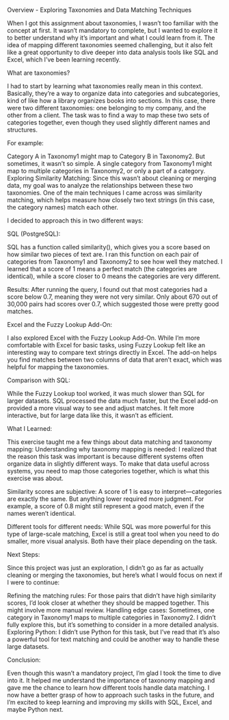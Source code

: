 Overview - Exploring Taxonomies and Data Matching Techniques

When I got this assignment about taxonomies, I wasn’t too familiar with the concept at first. It wasn’t mandatory to complete, but I wanted to explore it to better understand why it’s important and what I could learn from it. The idea of mapping different taxonomies seemed challenging, but it also felt like a great opportunity to dive deeper into data analysis tools like SQL and Excel, which I’ve been learning recently.

What are taxonomies?

I had to start by learning what taxonomies really mean in this context. Basically, they’re a way to organize data into categories and subcategories, kind of like how a library organizes books into sections. In this case, there were two different taxonomies: one belonging to my company, and the other from a client. The task was to find a way to map these two sets of categories together, even though they used slightly different names and structures.

For example:

Category A in Taxonomy1 might map to Category B in Taxonomy2.
But sometimes, it wasn’t so simple. A single category from Taxonomy1 might map to multiple categories in Taxonomy2, or only a part of a category.
Exploring Similarity Matching:
Since this wasn’t about cleaning or merging data, my goal was to analyze the relationships between these two taxonomies. One of the main techniques I came across was similarity matching, which helps measure how closely two text strings (in this case, the category names) match each other.

I decided to approach this in two different ways:

SQL (PostgreSQL):

SQL has a function called similarity(), which gives you a score based on how similar two pieces of text are. I ran this function on each pair of categories from Taxonomy1 and Taxonomy2 to see how well they matched.
I learned that a score of 1 means a perfect match (the categories are identical), while a score closer to 0 means the categories are very different.

Results:
After running the query, I found out that most categories had a score below 0.7, meaning they were not very similar. Only about 670 out of 30,000 pairs had scores over 0.7, which suggested those were pretty good matches.

Excel and the Fuzzy Lookup Add-On:

I also explored Excel with the Fuzzy Lookup Add-On. While I’m more comfortable with Excel for basic tasks, using Fuzzy Lookup felt like an interesting way to compare text strings directly in Excel. The add-on helps you find matches between two columns of data that aren’t exact, which was helpful for mapping the taxonomies.

Comparison with SQL:

While the Fuzzy Lookup tool worked, it was much slower than SQL for larger datasets. SQL processed the data much faster, but the Excel add-on provided a more visual way to see and adjust matches. It felt more interactive, but for large data like this, it wasn’t as efficient.

What I Learned:

This exercise taught me a few things about data matching and taxonomy mapping:
Understanding why taxonomy mapping is needed: I realized that the reason this task was important is because different systems often organize data in slightly different ways. To make that data useful across systems, you need to map those categories together, which is what this exercise was about.

Similarity scores are subjective: A score of 1 is easy to interpret—categories are exactly the same. But anything lower required more judgment. For example, a score of 0.8 might still represent a good match, even if the names weren’t identical.

Different tools for different needs: While SQL was more powerful for this type of large-scale matching, Excel is still a great tool when you need to do smaller, more visual analysis. Both have their place depending on the task.

Next Steps:

Since this project was just an exploration, I didn’t go as far as actually cleaning or merging the taxonomies, but here’s what I would focus on next if I were to continue:

Refining the matching rules: For those pairs that didn’t have high similarity scores, I’d look closer at whether they should be mapped together. This might involve more manual review.
Handling edge cases: Sometimes, one category in Taxonomy1 maps to multiple categories in Taxonomy2. I didn’t fully explore this, but it’s something to consider in a more detailed analysis.
Exploring Python: I didn’t use Python for this task, but I’ve read that it’s also a powerful tool for text matching and could be another way to handle these large datasets.

Conclusion:

Even though this wasn’t a mandatory project, I’m glad I took the time to dive into it. It helped me understand the importance of taxonomy mapping and gave me the chance to learn how different tools handle data matching. I now have a better grasp of how to approach such tasks in the future, and I’m excited to keep learning and improving my skills with SQL, Excel, and maybe Python next.
